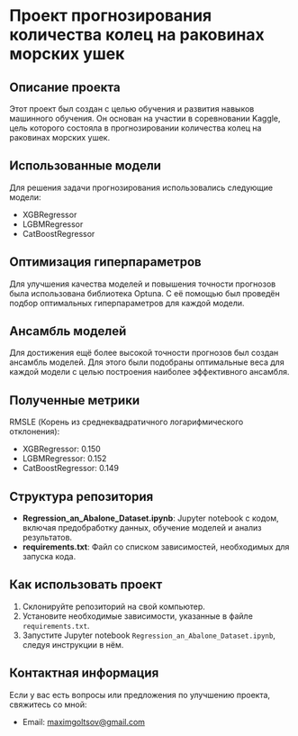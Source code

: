 # Проект прогнозирования количества колец на раковинах морских ушек

## Описание проекта
Этот проект был создан с целью обучения и развития навыков машинного обучения. Он основан на участии в соревновании Kaggle, цель которого состояла в прогнозировании количества колец на раковинах морских ушек.

## Использованные модели
Для решения задачи прогнозирования использовались следующие модели:
- XGBRegressor
- LGBMRegressor
- CatBoostRegressor

## Оптимизация гиперпараметров
Для улучшения качества моделей и повышения точности прогнозов была использована библиотека Optuna. С её помощью был проведён подбор оптимальных гиперпараметров для каждой модели.

## Ансамбль моделей
Для достижения ещё более высокой точности прогнозов был создан ансамбль моделей. Для этого были подобраны оптимальные веса для каждой модели с целью построения наиболее эффективного ансамбля.

## Полученные метрики
RMSLE (Корень из среднеквадратичного логарифмического отклонения):

- XGBRegressor: 0.150
- LGBMRegressor: 0.152
- CatBoostRegressor: 0.149

## Структура репозитория
- **Regression_an_Abalone_Dataset.ipynb**: Jupyter notebook с кодом, включая предобработку данных, обучение моделей и анализ результатов.
- **requirements.txt**: Файл со списком зависимостей, необходимых для запуска кода.

## Как использовать проект
1. Склонируйте репозиторий на свой компьютер.
2. Установите необходимые зависимости, указанные в файле `requirements.txt`.
3. Запустите Jupyter notebook `Regression_an_Abalone_Dataset.ipynb`, следуя инструкции в нём.

## Контактная информация
Если у вас есть вопросы или предложения по улучшению проекта, свяжитесь со мной:
- Email: maximgoltsov@gmail.com
